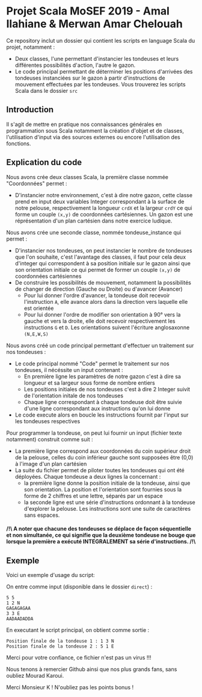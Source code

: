 # Projet Scala MoSEF 2019 - Amal Ilahiane & Merwan Amar Chelouah


Ce repository inclut un dossier qui contient les scripts en language Scala du projet, notamment :
- Deux classes, l'une permettant d'instancier les tondeuses et leurs différentes possibilités d'action, l'autre le gazon.
- Le code principal permettant de déterminer les positions d'arrivées des tondeuses instanciées sur le gazon à partir d'instructions de mouvement effectuées par les tondeuses.
Vous trouverez les scripts Scala dans le dossier `src`

## Introduction
Il s'agit de mettre en pratique nos connaissances générales en programmation sous Scala notamment la création d'objet et de classes, l'utilisation d'input via des sources externes ou encore l'utilisation des fonctions.

## Explication du code
Nous avons crée deux classes Scala, la première classe nommée "Coordonnées" permet :
- D'instancier notre environnement, c'est à dire notre gazon, cette classe prend en input deux variables Integer correspondant à la surface de notre pelouse, respectivement la longueur `crdX` et la largeur `crdY` ce qui forme un couple `(x,y)` de coordonnées cartésiennes. Un gazon est une réprésentation d'un plan cartésien dans notre exercice ludique.

Nous avons crée une seconde classe, nommée tondeuse_instance qui permet :
- D'instancier nos tondeuses, on peut instancier le nombre de tondeuses que l'on souhaite, c'est l'avantage des classes, il faut pour cela deux d'integer qui correspondent à sa position initiale sur le gazon ainsi que son orientation initiale ce qui permet de former un couple `(x,y)` de coordonnées cartésiennes
- De construire les possibilités de mouvement, notamment la possibilités de changer de direction (Gauche ou Droite) ou d'avancer (Avancer)
  - Pour lui donner l'ordre d'avancer, la tondeuse doit recevoir l'instruction `A`, elle avance alors dans la direction vers laquelle elle est orientée 
  - Pour lui donner l'ordre de modifier son orientation à 90° vers la gauche et vers la droite, elle doit recevoir respectivement les instructions `G` et `D`. Les orientations suivent l'écriture anglosaxonne  `(N,E,W,S)`

Nous avons créé un code principal permettant d'effectuer un traitement sur nos tondeuses :
- Le code principal nommé "Code" permet le traitement sur nos tondeuses, il nécéssite un input contenant : 
  - En première ligne les paramètres de notre gazon c'est à dire sa longueur et sa largeur sous forme de nombre entiers
  - Les positions initiales de nos tondeuses c'est à dire 2 Integer suivit de l'orientation initale de nos tondeuses
  - Chaque ligne correspondant à chaque tondeuse doit être suivie d'une ligne correspondant aux instructions qu'on lui donne
- Le code execute alors en boucle les instructions fournit par l'input sur les tondeuses respectives

Pour programmer la tondeuse, on peut lui fournir un input (fichier texte notamment) construit comme suit :

* La première ligne correspond aux coordonnées du coin supérieur droit de la pelouse, celles
du coin inférieur gauche sont supposées être (0,0) à l'image d'un plan cartésien
* La suite du fichier permet de piloter toutes les tondeuses qui ont été déployées. Chaque
tondeuse a deux lignes la concernant :
  * la première ligne donne la position initiale de la tondeuse, ainsi que son orientation. La
position et l'orientation sont fournies sous la forme de 2 chiffres et une lettre, séparés
par un espace
  * la seconde ligne est une série d'instructions ordonnant à la tondeuse d'explorer la
pelouse. Les instructions sont une suite de caractères sans espaces.

 #### /!\  A noter que chacune des tondeuses se déplace de façon séquentielle et non simultanée, ce qui signifie que la deuxième tondeuse ne bouge que lorsque la première a exécuté INTEGRALEMENT sa série d'instructions.  /!\ 

## Exemple
Voici un exemple d'usage du script: 

On entre comme input (disponible dans le dossier `direct`) :
```
5 5
1 2 N
GAGAGAGAA
3 3 E
AADAADADDA
```

En executant le script principal, on obtient comme sortie :
```
Position finale de la tondeuse 1 : 1 3 N
Position finale de la tondeuse 2 : 5 1 E
```
Merci pour votre confiance, ce fichier n'est pas un virus !!!

Nous tenons à remercier Github ainsi que nos plus grands fans, sans oubliez Mourad Karoui.

Merci Monsieur K ! N'oubliez pas les points bonus !

